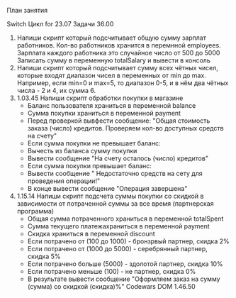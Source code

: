 План занятия

Switch
Цикл for 23.07
Задачи 36.00
1. Напиши скрипт который подсчитывает общую сумму зарплат работников.
   Кол-во работников хранится в перемнной employees.
   Зарплата каждого работника это случайное число от 500 до 5000
   Записать сумму в переменную totalSalary и вывести в консоль
2. Напиши скрипт который подсчитывает сумму всех чётных чисел,
   которые входят диапазон чисел в переменных от min до max.
   Например, если min=0 и max=5, то диапазон 0-5, и в нём два чётных числа - 2 и 4, их сумма 6.
3. 1.03.45 Напиши скрипт обработки покупки в магазине 
    - Баланс пользователя храниться в переменной balance
    - Сумма покупки храниться в переменной payment
    - Перед проверкой вывфести сообщение:
    "Общая стоимость заказа (число) кредитов. Проверяем кол-во доступных средств на счету"
    - Если сумма покупки не превышает баланс:
    - Вычесть из баланса сумму покупки
    - Вывести сообщение "На счету осталось (число) кредитов"
    - Если сумма покупки превышает баланс:
    - Вывести сообщение " Недостаточно средств на сету для проведения операции!"
    - В конце вывести сообщение "Операция завершена"
4. 1.15.14 Напиши скрипт подсчета суммы покупки со скидкой в зависимости от потраченной суммы за все время (партнерская программа)
    - Общая сумма потраченного храниться в переменной totalSpent
    - Сумма текущего платежахраниться в переменной payment
    - Скидка храниться в переменной discount
    - Если потрачено от (100 до 1000) - бронзрвый партнер, скидка 2%
    - Если потрачено от (1000 до 5000) - серебрянный партнер, скидка 5%
    - Если потрачено больше (5000) - здолотой партнер, скидка 10%
    - Если потрачено меньше (100) - не партнер, скидка 0%
    - В результате вывести сообщение
    "Оформляем заказ на сумму (сумма) со скидкой (скидка)%"
Codewars
DOM 1.46.50